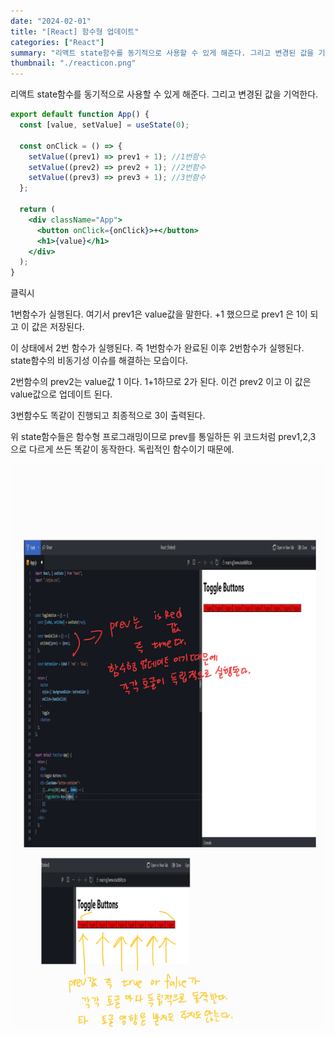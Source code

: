 ```yaml
---
date: "2024-02-01"
title: "[React] 함수형 업데이트"
categories: ["React"]
summary: "리액트 state함수를 동기적으로 사용할 수 있게 해준다. 그리고 변경된 값을 기억한다."
thumbnail: "./reacticon.png"
---
```


리액트 state함수를 동기적으로 사용할 수 있게 해준다. 그리고 변경된 값을 기억한다.

```jsx
export default function App() {
  const [value, setValue] = useState(0);

  const onClick = () => {
    setValue((prev1) => prev1 + 1); //1번함수
    setValue((prev2) => prev2 + 1); //2번함수
    setValue((prev3) => prev3 + 1); //3번함수
  };

  return (
    <div className="App">
      <button onClick={onClick}>+</button>
      <h1>{value}</h1>
    </div>
  );
}
```

클릭시

1번함수가 실행된다. 여기서 prev1은 value값을 말한다. +1 했으므로 prev1 은 1이 되고 이 값은 저장된다.

이 상태에서 2번 함수가 실행된다. 즉 1번함수가 완료된 이후 2번함수가 실행된다. state함수의 비동기성 이슈를 해결하는 모습이다.

2번함수의 prev2는 value값 1 이다. 1+1하므로 2가 된다. 이건 prev2 이고 이 값은 value값으로 업데이트 된다.

3번함수도 똑같이 진행되고 최종적으로 3이 출력된다.

위 state함수들은 함수형 프로그래밍이므로 prev를 통일하든 위 코드처럼 prev1,2,3 으로 다르게 쓰든 똑같이 동작한다. 독립적인 함수이기 때문에.

![alt text](image-54.png)
